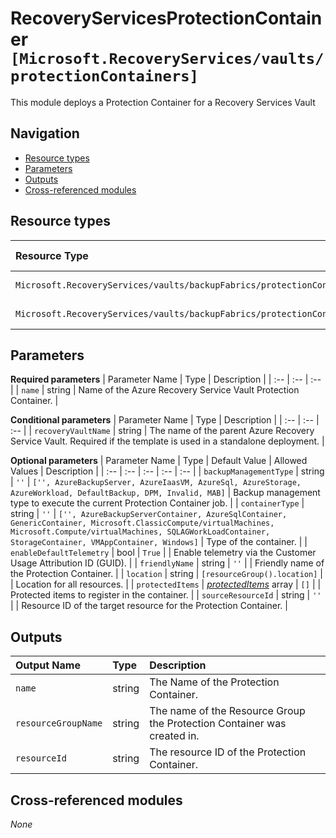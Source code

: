 # RecoveryServicesProtectionContainer `[Microsoft.RecoveryServices/vaults/protectionContainers]`

This module deploys a Protection Container for a Recovery Services Vault

## Navigation

- [Resource types](#Resource-types)
- [Parameters](#Parameters)
- [Outputs](#Outputs)
- [Cross-referenced modules](#Cross-referenced-modules)

## Resource types

| Resource Type | API Version |
| :-- | :-- |
| `Microsoft.RecoveryServices/vaults/backupFabrics/protectionContainers` | [2022-02-01](https://docs.microsoft.com/en-us/azure/templates/Microsoft.RecoveryServices/2022-02-01/vaults/backupFabrics/protectionContainers) |
| `Microsoft.RecoveryServices/vaults/backupFabrics/protectionContainers/protectedItems` | [2022-02-01](https://docs.microsoft.com/en-us/azure/templates/Microsoft.RecoveryServices/2022-02-01/vaults/backupFabrics/protectionContainers/protectedItems) |

## Parameters

**Required parameters**
| Parameter Name | Type | Description |
| :-- | :-- | :-- |
| `name` | string | Name of the Azure Recovery Service Vault Protection Container. |

**Conditional parameters**
| Parameter Name | Type | Description |
| :-- | :-- | :-- |
| `recoveryVaultName` | string | The name of the parent Azure Recovery Service Vault. Required if the template is used in a standalone deployment. |

**Optional parameters**
| Parameter Name | Type | Default Value | Allowed Values | Description |
| :-- | :-- | :-- | :-- | :-- |
| `backupManagementType` | string | `''` | `['', AzureBackupServer, AzureIaasVM, AzureSql, AzureStorage, AzureWorkload, DefaultBackup, DPM, Invalid, MAB]` | Backup management type to execute the current Protection Container job. |
| `containerType` | string | `''` | `['', AzureBackupServerContainer, AzureSqlContainer, GenericContainer, Microsoft.ClassicCompute/virtualMachines, Microsoft.Compute/virtualMachines, SQLAGWorkLoadContainer, StorageContainer, VMAppContainer, Windows]` | Type of the container. |
| `enableDefaultTelemetry` | bool | `True` |  | Enable telemetry via the Customer Usage Attribution ID (GUID). |
| `friendlyName` | string | `''` |  | Friendly name of the Protection Container. |
| `location` | string | `[resourceGroup().location]` |  | Location for all resources. |
| `protectedItems` | _[protectedItems](protectedItems/readme.md)_ array | `[]` |  | Protected items to register in the container. |
| `sourceResourceId` | string | `''` |  | Resource ID of the target resource for the Protection Container. |


## Outputs

| Output Name | Type | Description |
| :-- | :-- | :-- |
| `name` | string | The Name of the Protection Container. |
| `resourceGroupName` | string | The name of the Resource Group the Protection Container was created in. |
| `resourceId` | string | The resource ID of the Protection Container. |

## Cross-referenced modules

_None_
